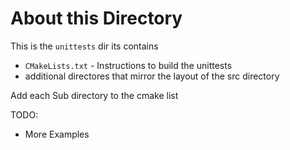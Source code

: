 # About this Directory
This is the `unittests` dir its contains

  - `CMakeLists.txt` - Instructions to build the unittests
  - additional directores that mirror the layout of the src directory

 Add each Sub directory to the cmake list

 TODO:

   - More Examples

